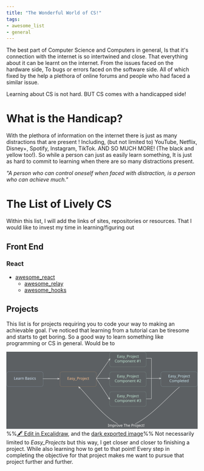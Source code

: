 ```yaml
---
title: "The Wonderful World of CS!"
tags:
- awesome_list
- general
---
```


The best part of Computer Science and Computers in general, Is that it's connection with the internet is so intertwined and close. That everything about it can be learnt on the internet. From the issues faced on the hardware side, To bugs or errors faced on the software side. All of which fixed by the help a plethora of online forums and people who had faced a similar issue.

Learning about CS is not hard. BUT CS comes with a handicapped side!
# What is the Handicap?
With the plethora of information on the internet there is just as many distractions that are present !
Including, (but not limited to) YouTube, Netflix, Disney+, Spotify, Instagram, TikTok. AND SO MUCH MORE! (The black and yellow too!). 
So while a person can just as easily learn something, It is just as hard to commit to learning when there are so many distractions present.

_"A person who can control oneself when faced with distraction, is a person who can achieve much."_

# The List of Lively CS
Within this list, I will add the links of sites, repositories or resources. That I would like to invest my time in learning/figuring out

## Front End
### React
- [awesome_react](https://github.com/enaqx/awesome-react#readme)
	- [awesome_relay](https://github.com/expede/awesome-relay#readme)
	- [awesome_hooks](https://github.com/glauberfc/awesome-react-hooks#readme)

## Projects
This list is for projects requiring you to code your way to making an achievable goal.
I've noticed that learning from a tutorial can be tiresome and starts to get boring. So a good way to learn something like programming or CS in general. Would be to

![](notes/General/attachments/The%20Wonderful%20World%20of%20CS!%202023-07-01%2000.52.51.excalidraw.svg)
%%[🖋 Edit in Excalidraw](notes/General/attachments/The%20Wonderful%20World%20of%20CS!%202023-07-01%2000.52.51.excalidraw.md), and the [dark exported image](notes/General/attachments/The%20Wonderful%20World%20of%20CS!%202023-07-01%2000.52.51.excalidraw.dark.svg)%%
Not necessarily limited to _Easy_Projects_ but this way, I get closer and closer to finishing a project. While also learning how to get to that point!
Every step in completing the objective for that project makes me want to pursue that project further and further.
